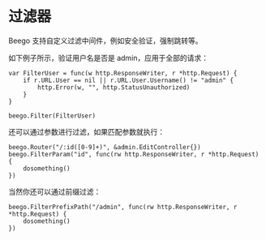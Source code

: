 # 过滤器

Beego 支持自定义过滤中间件，例如安全验证，强制跳转等。

如下例子所示，验证用户名是否是 admin，应用于全部的请求：

	var FilterUser = func(w http.ResponseWriter, r *http.Request) {
		if r.URL.User == nil || r.URL.User.Username() != "admin" {
			http.Error(w, "", http.StatusUnauthorized)
		}
	}
	
	beego.Filter(FilterUser)

还可以通过参数进行过滤，如果匹配参数就执行：

	beego.Router("/:id([0-9]+)", &admin.EditController{})
	beego.FilterParam("id", func(rw http.ResponseWriter, r *http.Request) {
		dosomething()
	})

当然你还可以通过前缀过滤：

	beego.FilterPrefixPath("/admin", func(rw http.ResponseWriter, r *http.Request) {
		dosomething()
	})